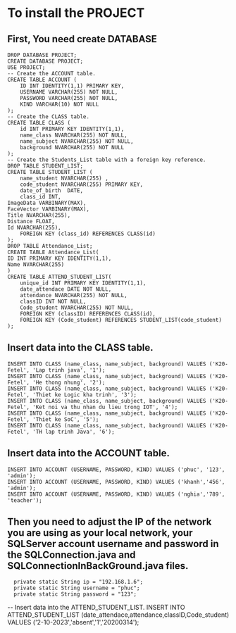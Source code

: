 # To install the PROJECT
First, You need create DATABASE
-----------------------------------------------------------------------
    DROP DATABASE PROJECT;
    CREATE DATABASE PROJECT;
    USE PROJECT;
    -- Create the ACCOUNT table.
    CREATE TABLE ACCOUNT (
        ID INT IDENTITY(1,1) PRIMARY KEY,
        USERNAME VARCHAR(255) NOT NULL,
        PASSWORD VARCHAR(255) NOT NULL,
        KIND VARCHAR(10) NOT NULL
    );
    -- Create the CLASS table.
    CREATE TABLE CLASS (
        id INT PRIMARY KEY IDENTITY(1,1),
        name_class NVARCHAR(255) NOT NULL,
        name_subject NVARCHAR(255) NOT NULL,
        background NVARCHAR(255) NOT NULL
    );
    -- Create the Students_List table with a foreign key reference.
    DROP TABLE STUDENT_LIST;
    CREATE TABLE STUDENT_LIST (
    	name_student NVARCHAR(255) ,
    	code_student NVARCHAR(255) PRIMARY KEY,
    	date_of_birth  DATE,
    	class_id INT,
	ImageData VARBINARY(MAX),
	FaceVector VARBINARY(MAX),
	Title NVARCHAR(255),
	Distance FLOAT,
	Id NVARCHAR(255),
    	FOREIGN KEY (class_id) REFERENCES CLASS(id)
	);
 	DROP TABLE Attendance_List;
	CREATE TABLE Attendance_List(
	ID INT PRIMARY KEY IDENTITY(1,1),
	Name NVARCHAR(255)
	)
    CREATE TABLE ATTEND_STUDENT_LIST(
        unique_id INT PRIMARY KEY IDENTITY(1,1),
        date_attendace DATE NOT NULL,
        attendance NVARCHAR(255) NOT NULL,
        classID INT NOT NULL,
        Code_student NVARCHAR(255) NOT NULL,
        FOREIGN KEY (classID) REFERENCES CLASS(id),
        FOREIGN KEY (Code_student) REFERENCES STUDENT_LIST(code_student)
    );
 Insert data into the CLASS table.
-----------------------------------------------------------------------
    INSERT INTO CLASS (name_class, name_subject, background) VALUES ('K20-Fetel', 'Lap trinh java', '1');
    INSERT INTO CLASS (name_class, name_subject, background) VALUES ('K20-Fetel', 'He thong nhung', '2');
    INSERT INTO CLASS (name_class, name_subject, background) VALUES ('K20-Fetel', 'Thiet ke Logic kha trinh', '3');
    INSERT INTO CLASS (name_class, name_subject, background) VALUES ('K20-Fetel', 'Ket noi va thu nhan du lieu trong IOT', '4');
    INSERT INTO CLASS (name_class, name_subject, background) VALUES ('K20-Fetel', 'Thiet ke SoC', '5');
    INSERT INTO CLASS (name_class, name_subject, background) VALUES ('K20-Fetel', 'TH lap trinh Java', '6');

 Insert data into the ACCOUNT table.
-----------------------------------------------------------------------
    INSERT INTO ACCOUNT (USERNAME, PASSWORD, KIND) VALUES ('phuc', '123', 'admin');
    INSERT INTO ACCOUNT (USERNAME, PASSWORD, KIND) VALUES ('khanh','456', 'admin');
    INSERT INTO ACCOUNT (USERNAME, PASSWORD, KIND) VALUES ('nghia','789', 'teacher');

Then you need to adjust the IP of the network you are using as your local network, your SQLServer account username and password in the SQLConnection.java and SQLConnectionInBackGround.java files. 
-----------------------------------------------------------------------
      private static String ip = "192.168.1.6";
      private static String username = "phuc";
      private static String password = "123";

-- Insert data into the ATTEND_STUDENT_LIST.
INSERT INTO ATTEND_STUDENT_LIST (date_attendace,attendance,classID,Code_student) VALUES ('2-10-2023','absent','1','20200314');
